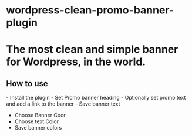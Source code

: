 # wordpress-clean-promo-banner-plugin
<h1>The most clean and simple banner for Wordpress, in the world.</h1>

<h2>How to use</h2>
- Install the plugin
- Set Promo banner heading
- Optionally set promo text and add a link to the banner
- Save banner text

- Choose Banner Coor
- Choose text Color
- Save banner colors
